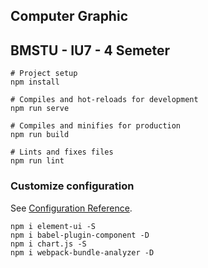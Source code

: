 ## Computer Graphic

## BMSTU - IU7 - 4 Semeter

```
# Project setup
npm install

# Compiles and hot-reloads for development
npm run serve

# Compiles and minifies for production
npm run build

# Lints and fixes files
npm run lint
```

### Customize configuration
See [Configuration Reference](https://cli.vuejs.org/config/).


```
npm i element-ui -S
npm i babel-plugin-component -D
npm i chart.js -S
npm i webpack-bundle-analyzer -D
```
